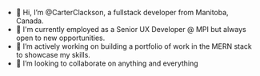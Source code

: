 - 👋 Hi, I’m @CarterClackson, a fullstack developer from Manitoba, Canada.
- 👀 I'm currently employed as a Senior UX Developer @ MPI but always open to new opportunities.
- 🌱 I’m actively working on building a portfolio of work in the MERN stack to showcase my skills.
- 💞️ I’m looking to collaborate on anything and everything

<!---
CarterClackson/CarterClackson is a ✨ special ✨ repository because its `README.md` (this file) appears on your GitHub profile.
You can click the Preview link to take a look at your changes.
--->
